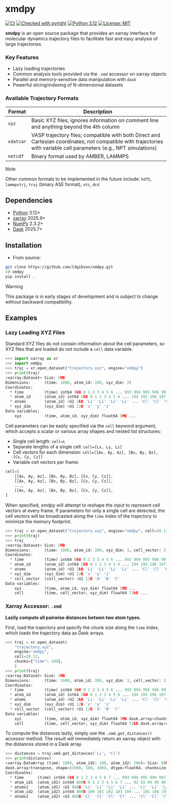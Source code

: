 # xmdpy
[![CI](https://github.com/ldgibson/xmdpy/actions/workflows/ci.yml/badge.svg)](https://github.com/ldgibson/xmdpy/actions/workflows/ci.yml)
[![Checked with pyright](https://microsoft.github.io/pyright/img/pyright_badge.svg)](https://microsoft.github.io/pyright/)
[![Python 3.12](https://img.shields.io/badge/python-3.12-blue.svg)](https://www.python.org/downloads/release/python-3120/)
[![License: MIT](https://img.shields.io/badge/License-MIT-yellow.svg)](https://opensource.org/licenses/MIT)

**xmdpy** is an open source package that provides an xarray interface for molecular dynamics trajectory files to facilitate fast and easy analysis of large trajectories.

### Key Features
* Lazy loading trajectories
* Common analysis tools provided via the `.xmd` accessor on xarray objects
* Parallel and memory-sensitive data manipulation with `dask`
* Powerful slicing/indexing of N-dimensional datasets 

### Available Trajectory Formats

| Format | Description |
| --- | --- |
| `xyz` | Basic XYZ files; ignores information on comment line and anything beyond the 4th column |
| `xdatcar` | VASP trajectory files; compatible with both Direct and Cartesian coordinates; not compatible with trajectories with variable cell parameters (e.g., NPT simulations) |
| `netcdf` | Binary format used by AMBER, LAMMPS

> [!NOTE]
> Other common formats to be implemented in the future include: `hdf5`, `lammpstrj`, `traj` (binary ASE format), `xtc`, `dcd`

## Dependencies
* [Python](https://python.org) 3.12+
* [xarray](https://xarray.dev) 2025.9+
* [NumPy](https://numpy.org) 2.3.2+
* [Dask](https://dask.org) 2025.7+

## Installation
* From source:
```bash
git clone https://github.com/ldgibson/xmdpy.git
cd xmdpy
pip install .
```

> [!WARNING]
> This package is in early stages of development and is subject to change without backward compatibility.

## Examples
### Lazy Loading XYZ Files

Standard XYZ files do not contain information about the cell parameters, so XYZ files that are loaded do not include a `cell` data variable.

```python
>>> import xarray as xr
>>> import xmdpy
>>> traj = xr.open_dataset("trajectory.xyz", engine="xmdpy")
>>> print(traj)
<xarray.Dataset> Size: 5MB
Dimensions:      (time: 1000, atom_id: 200, xyz_dim: 3)
Coordinates:
  * time         (time) int64 8kB 0 1 2 3 4 5 6 ... 993 994 995 996 997 998 999
  * atom_id      (atom_id) int64 2kB 0 1 2 3 4 5 6 ... 194 195 196 197 198 199
  * atoms        (atom_id) <U2 2kB 'Li' 'Li' 'Li' 'Li' ... 'Cl' 'Cl' 'Cl' 'Cl'
  * xyz_dim      (xyz_dim) <U1 12B 'x' 'y' 'z'
Data variables:
    xyz          (time, atom_id, xyz_dim) float64 5MB ...
```

Cell parameters can be easily specified via the `cell` keyword argument, which accepts a scalar or various array shapes and nested list structures:
* Single cell length: `cell=L`
* Separate lengths of a single cell: `cell=[Lx, Ly, Lz]`
* Cell vectors for each dimension: `cell=[[Ax, Ay, Az], [Bx, By, Bz], [Cx, Cy, Cz]]`
* Variable cell vectors per frame:
```python
cell=[
    [[Ax, Ay, Az], [Bx, By, Bz], [Cx, Cy, Cz]],
    [[Ax, Ay, Az], [Bx, By, Bz], [Cx, Cy, Cz]],
    ...,
    [[Ax, Ay, Az], [Bx, By, Bz], [Cx, Cy, Cz]],
]
```
When specified, xmdpy will attempt to reshape the input to represent cell vectors at every frame. If parameters for only a single cell are detected, the cell vectors will be broadcasted along the `time` index of the trajectory to minimize the memory footprint.

```python
>>> traj = xr.open_dataset("trajectory.xyz", engine="xmdpy", cell=20.12)
>>> print(traj)
>>> traj
<xarray.Dataset> Size: 5MB
Dimensions:      (time: 1000, atom_id: 200, xyz_dim: 3, cell_vector: 3)
Coordinates:
  * time         (time) int64 8kB 0 1 2 3 4 5 6 ... 993 994 995 996 997 998 999
  * atom_id      (atom_id) int64 2kB 0 1 2 3 4 5 6 ... 194 195 196 197 198 199
  * atoms        (atom_id) <U2 2kB 'Li' 'Li' 'Li' 'Li' ... 'Cl' 'Cl' 'Cl' 'Cl'
  * xyz_dim      (xyz_dim) <U1 12B 'x' 'y' 'z'
  * cell_vector  (cell_vector) <U1 12B 'A' 'B' 'C'
Data variables:
    xyz          (time, atom_id, xyz_dim) float64 5MB ...
    cell         (time, cell_vector, xyz_dim) float64 72kB ...
```

### Xarray Accessor: `.xmd`

**Lazily compute all pairwise distances betwen two atom types.**

First, load the trajectory and specify the chunk size along the `time` index, which loads the trajectory data as Dask arrays. 
```python
>>> traj = xr.open_dataset(
    "trajectory.xyz",
    engine="xmdpy",
    cell=20.12,
    chunks={"time": 100},
    )
>>> print(traj)
<xarray.Dataset> Size: 5MB
Dimensions:      (time: 1000, atom_id: 200, xyz_dim: 3, cell_vector: 3)
Coordinates:
  * time         (time) int64 8kB 0 1 2 3 4 5 6 ... 993 994 995 996 997 998 999
  * atom_id      (atom_id) int64 2kB 0 1 2 3 4 5 6 ... 194 195 196 197 198 199
  * atoms        (atom_id) <U2 2kB 'Li' 'Li' 'Li' 'Li' ... 'Cl' 'Cl' 'Cl' 'Cl'
  * xyz_dim      (xyz_dim) <U1 12B 'x' 'y' 'z'
  * cell_vector  (cell_vector) <U1 12B 'A' 'B' 'C'
Data variables:
    xyz          (time, atom_id, xyz_dim) float64 5MB dask.array<chunksize=(100, 200, 3), meta=np.ndarray>
    cell         (time, cell_vector, xyz_dim) float64 72kB dask.array<chunksize=(100, 3, 3), meta=np.ndarray>
```

To compute the distances lazily, simply use the `.xmd.get_distances()` accessor method. The result will immediately return an xarray object with the distances stored in a Dask array.

```python
>>> distances = traj.xmd.get_distances('Li', 'Cl')
>>> print(distances)
<xarray.DataArray (time: 1000, atom_id1: 100, atom_id2: 100)> Size: 80MB
dask.array<transpose, shape=(1000, 100, 100), dtype=float64, chunksize=(100, 100, 100), chunktype=numpy.ndarray>
Coordinates:
  * time      (time) int64 8kB 0 1 2 3 4 5 6 7 ... 993 994 995 996 997 998 999
  * atom_id1  (atom_id1) int64 800B 0 1 2 3 4 5 6 7 ... 92 93 94 95 96 97 98 99
  * atoms1    (atom_id1) <U2 800B 'Li' 'Li' 'Li' 'Li' ... 'Li' 'Li' 'Li' 'Li'
  * atom_id2  (atom_id2) int64 800B 100 101 102 103 104 ... 195 196 197 198 199
  * atoms2    (atom_id2) <U2 800B 'Cl' 'Cl' 'Cl' 'Cl' ... 'Cl' 'Cl' 'Cl' 'Cl'
```